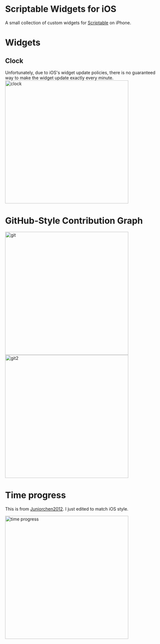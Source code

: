 # Scriptable Widgets for iOS
A small collection of custom widgets for [Scriptable](https://scriptable.app/) on iPhone.

# Widgets
## Clock
Unfortunately, due to iOS's widget update policies, there is no guaranteed way to make the widget update exactly every minute.
<img src="https://github.com/user-attachments/assets/0a03fe88-b9fa-4f3b-84d7-3c2ef72bbda5" alt="clock" width="400"/>

# GitHub-Style Contribution Graph
<img src="https://github.com/user-attachments/assets/224a1a7a-8f4d-4e88-847a-669d73dcc905" alt="git" width="400"/>
<img src="https://github.com/user-attachments/assets/1df7c91e-54f3-4738-9f7e-95358da4f212" alt="git2" width="400"/>

# Time progress
This is from [Juniorchen2012](https://github.com/Juniorchen2012/scriptable/blob/master/progress.js). I just edited to match iOS style.

<img src="https://github.com/user-attachments/assets/78fbb070-c9db-4558-a9ad-19d775eecba6" alt="time progress" width="400"/>
